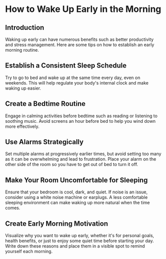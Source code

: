 # How to Wake Up Early in the Morning

## Introduction
Waking up early can have numerous benefits such as better productivity and stress management. Here are some tips on how to establish an early morning routine.

## Establish a Consistent Sleep Schedule
Try to go to bed and wake up at the same time every day, even on weekends. This will help regulate your body's internal clock and make waking up easier.

## Create a Bedtime Routine
Engage in calming activities before bedtime such as reading or listening to soothing music. Avoid screens an hour before bed to help you wind down more effectively.

## Use Alarms Strategically
Set multiple alarms at progressively earlier times, but avoid setting too many as it can be overwhelming and lead to frustration. Place your alarm on the other side of the room so you have to get out of bed to turn it off.

## Make Your Room Uncomfortable for Sleeping
Ensure that your bedroom is cool, dark, and quiet. If noise is an issue, consider using a white noise machine or earplugs. A less comfortable sleeping environment can make waking up more natural when the time comes.

## Create Early Morning Motivation
Visualize why you want to wake up early, whether it's for personal goals, health benefits, or just to enjoy some quiet time before starting your day. Write down these reasons and place them in a visible spot to remind yourself each morning.